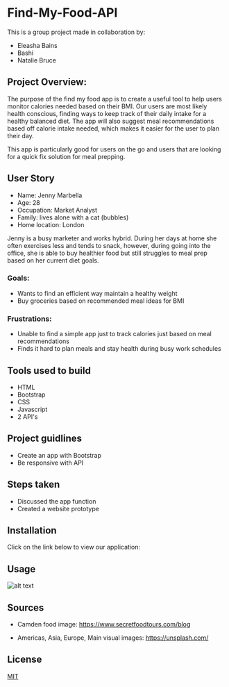 # Find-My-Food-API

This is a group project made in collaboration by:

- Eleasha Bains
- Bashi
- Natalie Bruce

## Project Overview:

The purpose of the find my food app is to create a useful tool to help users monitor calories needed based on their BMI.
Our users are most likely health conscious, finding ways to keep track of their daily intake for a healthy balanced diet.
The app will also suggest meal recommendations based off calorie intake needed, which makes it easier for the user to plan their day.

This app is particularly good for users on the go and users that are looking for a quick fix solution for meal prepping.


## User Story 

- Name: Jenny Marbella
- Age: 28
- Occupation: Market Analyst 
- Family: lives alone with a cat (bubbles)
- Home location: London 

Jenny is a busy marketer and works hybrid. During her days at home she often exercises less and tends to snack, however, during going into the office, she is able to buy healthier food but still struggles to meal prep based on her current diet goals.

### Goals: 
- Wants to find an efficient way maintain a healthy weight 
- Buy groceries based on recommended meal ideas for BMI 

### Frustrations: 
- Unable to find a simple app just to track calories just based on meal recommendations 
- Finds it hard to plan meals and stay health during busy work schedules


## Tools used to build

- HTML
- Bootstrap
- CSS
- Javascript
- 2 API's


## Project guidlines

- Create an app with Bootstrap
- Be responsive with API

## Steps taken

- Discussed the app function 
- Created a website prototype


## Installation

Click on the link below to view our application:


## Usage

![alt text](assets/images/screenshot.png)


## Sources

- Camden food image: https://www.secretfoodtours.com/blog

- Americas, Asia, Europe, Main visual images: https://unsplash.com/

## License

[MIT](https://choosealicense.com/licenses/mit/)
